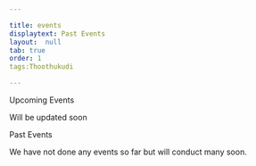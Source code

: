 ```yaml
---

title: events
displaytext: Past Events
layout:  null
tab: true
order: 1
tags:Thoothukudi

---
```




Upcoming Events


Will be updated soon


Past Events

We have not done any events so far but will conduct many soon.
